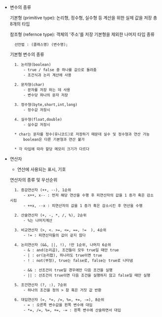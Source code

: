 


- 변수의 종류

    기본형 (primitive type):
        논리형, 정수형, 실수형 등 계산을 위한 실제 값을 저장
        총 8개의 타입 

    참조형 (refernce type):
        객체의 '주소'를 저장
        기본형을 제외한 나머지 타입 종류

        선언법 : (클래스명) (변수명);
    
    기본형 변수의 종류

        1. 논리형(boolean)
            - true / false 중 하나를 값으로 돌려줌
            - 조건식과 논리 계산에 사용

        2. 문자형(char)
            - 문자를 저장 하는 데 사용
            - 변수당 하나의 문자 저장

        3. 정수형(byte,short,int,long)
            - 정수값 저장시

        4. 실수형(float,double)
            - 실수값 저장시

        * char는 문자를 정수(유니코드)로 저장하기 때문데 실수 및 정수형과 연산 가능
            boolean은 다른 기본형과 연산 불가

        * 각 타입에 따라 할당 메모리 크기가 다르다 



- 연산자
    - 연산에 사용되는 표시, 기호

    연산자의 종류 및 우선순위
        
        1. 증감연산자 (++, --), 1순위
            - x++, x-- : 먼저 해당 연산을 수행 후 피연산자의 값을 1 증가 혹은 감소 시킴
            - ++x, --x : 피연산자의 값을 1 증가 혹은 감소시킨 후 연산을 수행

        2. 산술연산자 (+, -, *, /, %), 2순위
            - %는 나머지계산
        
        3. 비교연산자 (>, <. >=, <=, ==, !=	), 4순위
            - != : 피연산자들의 값이 같지 않다

        4. 논리연산자 (&&, ||, !), !만 1순위, 나머지 6순위
            - & : and(논리곱), 조건들이 모두 true일 때만 true
            - | : or(논리합), 하나라도 true이면 true
            - ! : not(부정), true는 false로, false는 true로 나타냄

            - && : 선조건이 true일 경우에만 다음 조건을 실행
            - || : 선조건이 true이면 다음 조건을 실행하지 않고 false일 때만 실행

        5. 조건연산자 (?, :), 7순위
            - 하나의 조건을 정의 > 참 혹은 거짓 값 반환

        6. 대입연산자 (=, *=, /=, %=, +=, -=), 8순위
            - = : 오른쪽 변수값을 왼쪽 변수에 대입
            - *=, /=, %=, +=, -= : 왼쪽 변수에 산술하면서 대입
            